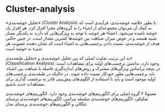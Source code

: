# Cluster-analysis

«تحلیل خوشه‌بندی» (Cluster Analysis) یا بطور خلاصه خوشه‌بندی، فرآیندی است که به کمک آن می‌توان مجموعه‌ای از اشیاء را به گروه‌های مجزا افراز کرد. هر افراز یک خوشه نامیده می‌شود. اعضاء هر خوشه با توجه به ویژگی‌هایی که دارند به یکدیگر بسیار شبیه هستند و در عوض میزان شباهت بین خوشه‌ها کمترین مقدار است. در چنین حالتی هدف از خوشه‌بندی، نسبت دادن برچسب‌هایی به اشیاء است که نشان دهنده عضویت هر شیء به خوشه است.

به این ترتیب تفاوت اصلی که بین تحلیل خوشه‌بندی و «تحلیل طبقه‌بندی» (Classification Analysis) وجود دارد، نداشتن برچسب‌های اولیه برای مشاهدات است. در نتیجه براساس ویژگی‌های مشترک و روش‌های اندازه‌گیری فاصله یا شباهت بین اشیاء، باید برچسب‌هایی بطور خودکار نسبت داده شوند. در حالیکه در طبقه‌بندی برچسب‌های اولیه موجود است و باید با استفاده از الگوی‌های پیش‌بینی قادر به برچسب گذاری برای مشاهدات جدید باشیم.

 معمولا ۴ گروه اصلی برای الگوریتم‌های خوشه‌بندی وجود دارد. الگوریتم‌های خوشه‌بندی تفکیکی، الگوریتم‌های خوشه‌بندی سلسله مراتبی، الگوریتم‌های خوشه‌بندی برمبنای چگالی و الگوریتم‌های خوشه‌بندی برمبنای مدل.
